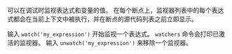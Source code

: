 
可以在调试时监视表达式和变量的值。
在每个断点上，监视器列表中的每个表达式都会在当前上下文中被执行，并在断点的源代码列表之前立即显示。

输入 `watch('my_expression')` 开始监视一个表达式。
`watchers` 命令会打印已激活的监视器。
输入 `unwatch('my_expression')` 来移除一个监视器。

